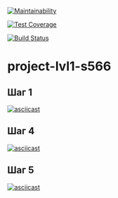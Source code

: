 [![Maintainability](https://api.codeclimate.com/v1/badges/7386b211a2fe7d2dd3a1/maintainability)](https://codeclimate.com/github/OrionApplePie/project-lvl1-s566/maintainability)

[![Test Coverage](https://api.codeclimate.com/v1/badges/7386b211a2fe7d2dd3a1/test_coverage)](https://codeclimate.com/github/OrionApplePie/project-lvl1-s566/test_coverage)

[![Build Status](https://travis-ci.org/OrionApplePie/project-lvl1-s566.svg?branch=master)](https://travis-ci.org/OrionApplePie/project-lvl1-s566)

# project-lvl1-s566

## Шаг 1

[![asciicast](https://asciinema.org/a/ctGUgTGkfzPLJvW5GMQ51PhD6.svg)](https://asciinema.org/a/ctGUgTGkfzPLJvW5GMQ51PhD6)


## Шаг 4

[![asciicast](https://asciinema.org/a/4QZBJW8Y9HvJFPccntkPxh9JM.svg)](https://asciinema.org/a/4QZBJW8Y9HvJFPccntkPxh9JM)


## Шаг 5

[![asciicast](https://asciinema.org/a/CTvRtbaXRuy3AysIPfsLQxgga.svg)](https://asciinema.org/a/CTvRtbaXRuy3AysIPfsLQxgga)
